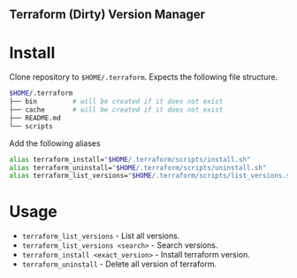 Terraform (Dirty) Version Manager
---

# Install

Clone repository to `$HOME/.terraform`. Expects the following file structure.

```bash
$HOME/.terraform
├── bin         # will be created if it does not exist
├── cache       # will be created if it does not exist
├── README.md
└── scripts

```

Add the following aliases

```bash
alias terraform_install="$HOME/.terraform/scripts/install.sh"
alias terraform_uninstall="$HOME/.terraform/scripts/uninstall.sh"
alias terraform_list_versions="$HOME/.terraform/scripts/list_versions.sh"
```

# Usage

- `terraform_list_versions` - List all versions.
- `terraform_list_versions <search>` - Search versions.
- `terraform_install <exact_version>` - Install terraform version.
- `terraform_uninstall` - Delete all version of terraform.

